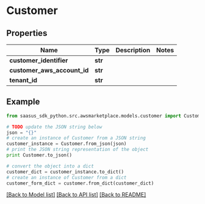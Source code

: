 # Customer


## Properties

Name | Type | Description | Notes
------------ | ------------- | ------------- | -------------
**customer_identifier** | **str** |  | 
**customer_aws_account_id** | **str** |  | 
**tenant_id** | **str** |  | 

## Example

```python
from saasus_sdk_python.src.awsmarketplace.models.customer import Customer

# TODO update the JSON string below
json = "{}"
# create an instance of Customer from a JSON string
customer_instance = Customer.from_json(json)
# print the JSON string representation of the object
print Customer.to_json()

# convert the object into a dict
customer_dict = customer_instance.to_dict()
# create an instance of Customer from a dict
customer_form_dict = customer.from_dict(customer_dict)
```
[[Back to Model list]](../README.md#documentation-for-models) [[Back to API list]](../README.md#documentation-for-api-endpoints) [[Back to README]](../README.md)


